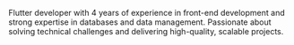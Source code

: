 Flutter developer with 4 years of experience in front-end development and strong expertise in databases and data management.
Passionate about solving technical challenges and delivering high-quality, scalable projects.
